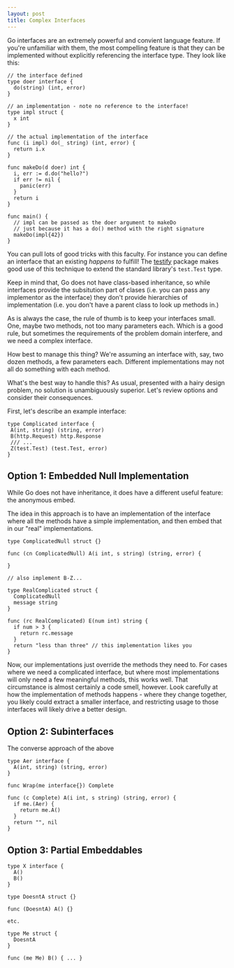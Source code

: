 ```yaml
---
layout: post
title: Complex Interfaces
---
```


Go interfaces are
an extremely powerful and convient
language feature.
If you're unfamiliar with them,
the most compelling feature is that
they can be implemented without explicitly referencing
the interface type.
They look like this:
```golang
// the interface defined
type doer interface {
  do(string) (int, error)
}

// an implementation - note no reference to the interface!
type impl struct {
  x int
}

// the actual implementation of the interface
func (i impl) do(_ string) (int, error) {
  return i.x
}

func makeDo(d doer) int {
  i, err := d.do("hello?")
  if err != nil {
    panic(err)
  }
  return i
}

func main() {
  // impl can be passed as the doer argument to makeDo
  // just because it has a do() method with the right signature
  makeDo(impl{42})
}
```

You can pull lots of good tricks with this faculty.
For instance you can define an interface
that an existing _happens to_ fulfill!
The [testify](https://github.com/stretchr/testify)
package makes good use of this technique
to extend the standard library's `test.Test` type.

Keep in mind that,
Go does not have class-based inheritance,
so while interfaces provide
the subsitution part of clases
(i.e. you can pass any implementor as the interface)
they don't provide hierarchies of implementation
(i.e. you don't have a parent class to look up methods in.)

As is always the case,
the rule of thumb is to keep your interfaces small.
One, maybe two methods, not too many parameters each.
Which is a good rule, but sometimes the requirements
of the problem domain interfere,
and we need a complex interface.

How best to manage this thing?
We're assuming an interface with,
say, two dozen methods,
a few parameters each.
Different implementations may not
all do something with each method.

What's the best way to handle this?
As usual, presented with a hairy design problem,
no solution is unambiguously superior.
Let's review options
and consider their consequences.

First, let's describe an example interface:
```golang
type Complicated interface {
 A(int, string) (string, error)
 B(http.Request) http.Response
 /// ...
 Z(test.Test) (test.Test, error)
}
```

## Option 1: Embedded Null Implementation

While Go does not have inheritance,
it does have a different useful feature:
the anonymous embed.

The idea in this approach is
to have an implementation of the interface
where all the methods have a simple implementation,
and then embed that in our "real" implementations.

```golang
type ComplicatedNull struct {}

func (cn ComplicatedNull) A(i int, s string) (string, error) {

}

// also implement B-Z...

type RealComplicated struct {
  ComplicatedNull
  message string
}

func (rc RealComplicated) E(num int) string {
  if num > 3 {
    return rc.message
  }
  return "less than three" // this implementation likes you
}
```

Now, our implementations just override the methods they need to.
For cases where we need a complicated interface,
but where most implementations will only need a few meaningful methods,
this works well.
That circumstance is almost certainly a code smell, however.
Look carefully at how the implementation of methods happens -
where they change together, you likely could extract a smaller interface,
and restricting usage to those interfaces will
likely drive a better design.

## Option 2: Subinterfaces

The converse approach of the above

```golang
type Aer interface {
  A(int, string) (string, error)
}

func Wrap(me interface{}) Complete

func (c Complete) A(i int, s string) (string, error) {
  if me.(Aer) {
    return me.A()
  }
  return "", nil
}
```

## Option 3: Partial Embeddables
```golang
type X interface {
  A()
  B()
}

type DoesntA struct {}

func (DoesntA) A() {}

etc.

type Me struct {
  DoesntA
}

func (me Me) B() { ... }
```
